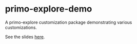 # primo-explore-demo

A primo-explore customization package demonstrating various customizations. 

See the slides [here](https://docs.google.com/presentation/d/1m_VC7WrCNSvrPCtlVte_QZ7iGCoJ5fe6a5LGFR46rEQ
). 
